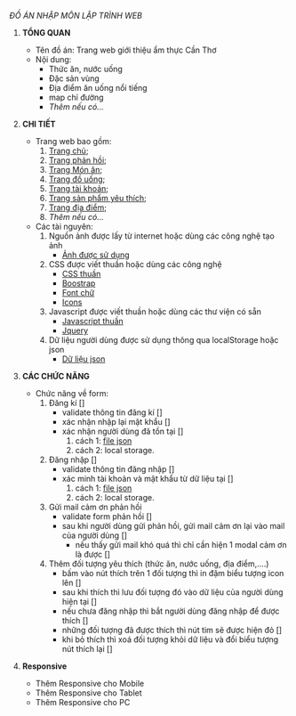 _ĐỒ ÁN NHẬP MÔN LẬP TRÌNH WEB_

1. **TỔNG QUAN**

   - Tên đồ án: Trang web giới thiệu ẩm thực Cần Thơ
   - Nội dung:
     - Thức ăn, nước uống
     - Đặc sản vùng
     - Địa điểm ăn uống nổi tiếng
     - map chỉ đường
     - _Thêm nếu có..._

2. **CHI TIẾT**

   - Trang web bao gồm:
     1. [Trang chủ](./src/resources/index.html);
     2. [Trang phản hồi](./src/resources/feedback.html);
     3. [Trang Món ăn](./src/resources/foods.html);
     4. [Trang đồ uống](./src/resources/drink.html);
     5. [Trang tài khoản](./src/resources/auth.html);
     6. [Trang sản phẩm yêu thích](./src/resources/me.html);
     7. [Trang địa điểm](./src/resources/location.html);
     8. _Thêm nếu có..._
   - Các tài nguyên:
     1. Nguồn ảnh được lấy từ internet hoặc dùng các công nghệ tạo ảnh
        - [Ảnh được sử dụng](./src/img)
     2. CSS được viết thuần hoặc dùng các công nghệ
        - [CSS thuần](./src/css/)
        - [Boostrap](./vender/boostrap-5/)
        - [Font chữ](./vender/fonts)
        - [Icons](./vender/icons)
     3. Javascript được viết thuần hoặc dùng các thư viện có sẵn
        - [Javascript thuần](./src/js/)
        - [Jquery](./vender/jquery/jquery-3.7.1.js)
     4. Dữ liệu người dùng được sử dụng thông qua localStorage hoặc json
        - [Dữ liệu json](./src/json/)

3. **CÁC CHỨC NĂNG**
   - Chức năng về form:
     1. Đăng kí []
        - validate thông tin đăng kí []
        - xác nhận nhập lại mật khẩu []
        - xác nhận người dùng đã tồn tại []
          1. cách 1: [file json](./src/json/users.json)
          2. cách 2: local storage.
     2. Đăng nhập []
        - validate thông tin đăng nhập []
        - xác minh tài khoản và mật khẩu từ dữ liệu tại []
          1. cách 1: [file json](./src/json/users.json)
          2. cách 2: local storage.
     3. Gửi mail cảm ơn phản hồi
        - validate form phản hồi []
        - sau khi người dùng gửi phản hồi, gửi mail cảm ơn lại vào mail của người dùng []
          - nếu thấy gửi mail khó quá thì chỉ cần hiện 1 modal cảm ơn là được []
     4. Thêm đối tượng yêu thích (thức ăn, nước uống, địa điểm,....)
        - bấm vào nút thích trên 1 đối tượng thì in đậm biểu tượng icon lên []
        - sau khi thích thì lưu đối tượng đó vào dữ liệu của người dùng hiện tại []
        - nếu chưa đăng nhập thì bắt người dùng đăng nhập để được thích []
        - những đối tượng đã được thích thì nút tim sẽ được hiện đỏ []
        - khi bỏ thích thì xoá đối tượng khỏi dữ liệu và đổi biểu tượng nút thích lại []
4. **Responsive**
   - Thêm Responsive cho Mobile
   - Thêm Responsive cho Tablet
   - Thêm Responsive cho PC
